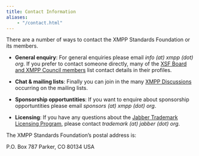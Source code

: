 ```yaml
---
title: Contact Information
aliases:
    - "/contact.html"
---
```


There are a number of ways to contact the XMPP Standards Foundation or its members.

- **General enquiry**: For general enquiries please email *info (at) xmpp (dot) org*. If you prefer to contact someone directly, many of the [XSF Board and XMPP Council members](/about/xmpp-standards-foundation) list contact details in their profiles.

- **Chat & mailing lists**: Finally you can join in the many [XMPP Discussions](/community/chat) occurring on the mailing lists.

- **Sponsorship opportuntities**: If you want to enquire about sponsorship opportuntities please email *sponsors (at) xmpp (dot) org*.

- **Licensing**: If you have any questions about the [Jabber Trademark Licensing Program](/about/xsf/jabber-trademark), please contact *trademark (at) jabber (dot) org*.

The XMPP Standards Foundation’s postal address is:

P.O. Box 787
Parker, CO 80134 USA
